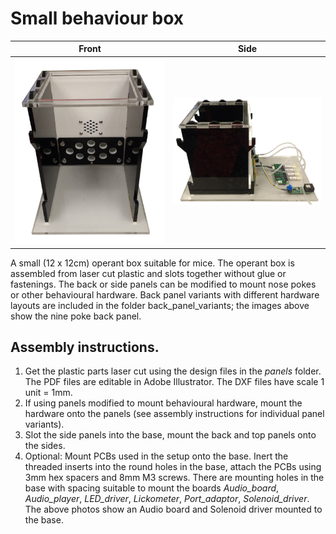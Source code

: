 # Small behaviour box

| Front                                                | Side                                                |
| ---------------------------------------------------- | --------------------------------------------------- |
| ![front_photo](photos/small_behaviour_box_front.jpg) | ![front_photo](photos/small_behaviour_box_side.jpg) |

A small (12 x 12cm) operant box suitable for mice.  The operant box is assembled from laser cut plastic and slots together without glue or fastenings.  The back or side panels can be modified to mount nose pokes or other behavioural hardware.  Back panel variants with different hardware layouts are included in the folder back_panel_variants; the images above show the nine poke back panel.

## Assembly instructions.

1. Get the plastic parts laser cut using the design files in the *panels* folder.  The PDF files are editable in Adobe Illustrator.  The DXF files have scale 1 unit = 1mm.
2. If using panels modified to mount behavioural hardware, mount the hardware onto the panels (see assembly instructions for individual panel variants).
3. Slot the side panels into the base, mount the back and top panels onto the sides.
4. Optional: Mount PCBs used in the setup onto the base.  Inert the threaded inserts into the round holes in the base, attach the PCBs using 3mm hex spacers and 8mm M3 screws.  There are mounting holes in the base with spacing suitable to mount the boards *Audio_board*, *Audio_player*, *LED_driver*, *Lickometer*, *Port_adaptor*, *Solenoid_driver*.  The above photos show an Audio board and Solenoid driver mounted to the base.


